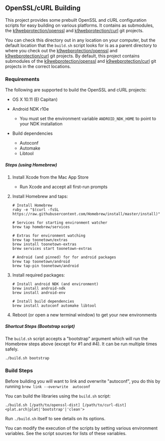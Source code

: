 ## OpenSSL/cURL Building ##

This project provides some prebuilt OpenSSL and cURL configuration scripts for easy building on various platforms.  It contains as submodules, the [k9webprotection/openssl][openssl-release] and [k9webprotection/curl][curl-release] git projects.

You can check this directory out in any location on your computer, but the default location that the `build.sh` script looks for is as a parent directory to where you check out the [k9webprotection/openssl][openssl-release] and [k9webprotection/curl][curl-release] git projects.  By default, this project contains submodules of the [k9webprotection/openssl][openssl-release] and [k9webprotection/curl][curl-release] git projects in the correct locations.

[openssl-release]: https://github.com/openssl/openssl
[curl-release]: https://github.com/bagder/curl

### Requirements ###

The following are supported to build the OpenSSL and cURL projects:

 * OS X 10.11 (El Capitan)
 
 * Android NDK r10e
     * You must set the environment variable `ANDROID_NDK_HOME` to point to your NDK installation

 * Build dependencies
     * Autoconf
     * Automake
     * Libtool
     
##### Steps (using Homebrew) #####

1.  Install Xcode from the Mac App Store
    * Run Xcode and accept all first-run prompts

2.  Install Homebrew and taps:
    ```
    # Install Homebrew
    ruby -e "$(curl -fsSL https://raw.githubusercontent.com/Homebrew/install/master/install)"
    
    # Services for starting environment watcher
    brew tap homebrew/services
    
    # Extras for environment watching
    brew tap toonetown/extras
    brew install toonetown-extras
    brew services start toonetown-extras

    # Android (and pinned) for for android packages
    brew tap toonetown/android
    brew tap-pin toonetown/android
    ```
    
3.  Install required packages:
    ```
    # Install android NDK (and environment)
    brew install android-ndk
    brew install android-env
    
    # Install build dependencies
    brew install autoconf automake libtool
    ```

4.  Reboot (or open a new terminal window) to get your new environments

##### Shortcut Steps (Bootstrap script) #####

The `build.sh` script accepts a "bootstrap" argument which will run the Homebrew steps above (except for #1 and #4).  It can be run multiple times safely.

    ./build.sh bootstrap


### Build Steps ###

Before building you will want to link and overwrite "autoconf", you do this by running `brew link --overwrite  autoconf`

You can build the libraries using the `build.sh` script:

    ./build.sh [/path/to/openssl-dist] [/path/to/curl-dist] <plat.arch|plat|'bootstrap'|'clean'>

Run `./build.sh` itself to see details on its options.

You can modify the execution of the scripts by setting various environment variables.  See the script sources for lists of these variables.
